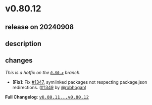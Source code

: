 # v0.80.12

## release on 20240908
## description
## changes
<em>This is a hotfix on the <a href="https://github.com/facebook/metro/tree/0.80.x"><code>0.80.x</code></a> branch.</em>

* <strong>[Fix]</strong>: Fix <a class="issue-link js-issue-link" data-error-text="Failed to load title" data-id="2510331892" data-permission-text="Title is private" data-url="https://github.com/facebook/metro/issues/1347" data-hovercard-type="issue" data-hovercard-url="/facebook/metro/issues/1347/hovercard" href="https://github.com/facebook/metro/issues/1347">#1347</a>, symlinked packages not respecting package.json redirections. (<a class="issue-link js-issue-link" data-error-text="Failed to load title" data-id="2511969274" data-permission-text="Title is private" data-url="https://github.com/facebook/metro/issues/1349" data-hovercard-type="pull_request" data-hovercard-url="/facebook/metro/pull/1349/hovercard" href="https://github.com/facebook/metro/pull/1349">#1349</a> by <a class="user-mention notranslate" data-hovercard-type="user" data-hovercard-url="/users/robhogan/hovercard" data-octo-click="hovercard-link-click" data-octo-dimensions="link_type:self" href="https://github.com/robhogan">@robhogan</a>)

<strong>Full Changelog</strong>: <a class="commit-link" href="https://github.com/facebook/metro/compare/v0.80.11...v0.80.12"><tt>v0.80.11...v0.80.12</tt></a>

